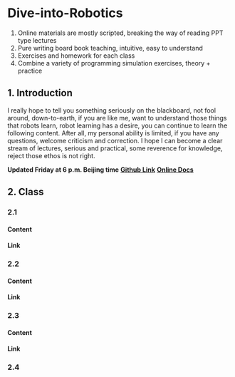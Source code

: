 # Dive-into-Robotics

1. Online materials are mostly scripted, breaking the way of reading PPT type lectures  
2. Pure writing board book teaching, intuitive, easy to understand  
3. Exercises and homework for each class  
4. Combine a variety of programming simulation exercises, theory + practice

## 1. Introduction
I really hope to tell you something seriously on the blackboard, not fool around, down-to-earth, if you are like me, want to understand those things that robots learn, robot learning has a desire, you can continue to learn the following content.
After all, my personal ability is limited, if you have any questions, welcome criticism and correction. I hope I can become a clear stream of lectures, serious and practical, some reverence for knowledge, reject those ethos is not right.

**Updated Friday at 6 p.m. Beijing time**
**[Github Link](https://github.com/LIUHAITAO-CH/Dive-into-Robotics/)**
**[Online Docs](https://kdocs.cn/l/cb9gYbJgQoYT/)**

## 2. Class

### 2.1 
#### Content
#### Link

### 2.2
#### Content
#### Link

### 2.3 
#### Content
#### Link

### 2.4
